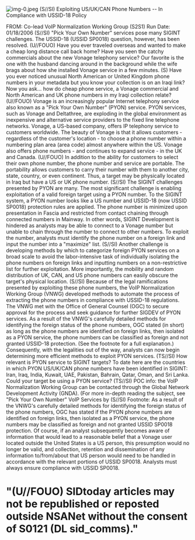 ![img-0.jpeg](img-0.jpeg)
(S//SI) Exploiting US/UK/CAN Phone Numbers -- In Compliance with USSID-18 Policy

FROM:
Co-lead VoIP Normalization Working Group (S2S1)
Run Date: 01/18/2006
(S//SI) "Pick Your Own Number" services pose many SIGINT challenges. The USSID-18 (USSID SP0018) question, however, has been resolved.
(U//FOUO) Have you ever traveled overseas and wanted to make a cheap long distance call back home? Have you seen the catchy commercials about the new Vonage telephony service? Our favorite is the one with the husband dancing around in the background while the wife brags about how she installed Vonage service in a few minutes.
(S) Have you ever noticed unusual North American or United Kingdom phone numbers in your metadata but you know your collection is on an Iraqi link? Now you ask... how do cheap phone service, a Vonage commercial and North American and UK phone numbers in my Iraqi collection relate?
(U//FOUO) Vonage is an increasingly popular Internet telephony service also known as a "Pick Your Own Number" (PYON) service. PYON services, such as Vonage and Deltathree, are exploding in the global environment as inexpensive and alternative service providers to the fixed line telephone networks. Vonage, a US-based company, offers IP telephony service to customers worldwide. The beauty of Vonage is that it allows customers - regardless of the customer's location - to choose a phone number within a numbering plan area (area code) almost anywhere within the US. Vonage also offers phone numbers - and continues to expand service - in the UK and Canada.
(U//FOUO) In addition to the ability for customers to select their own phone number, the phone number and service are portable. The portability allows customers to carry their number with them to another city, state, country, or even continent. Thus, a target may be physically located in Iraq but have a US or UK phone number.
(S//SI) The SIGINT challenges presented by PYON are many. The most significant challenge is enabling exploitation of a valid foreign target using a PYON number. To the SIGINT system, a PYON number looks like a US number and USSID-18 (now USSID SP0018) protection rules are applied. The phone number is minimized upon presentation in Fascia and restricted from contact chaining through connected numbers in Mainway. In other words, SIGINT Development is hindered as analysts may be able to connect to a Vonage number but unable to chain through the number to connect to other numbers. To exploit the number, analysts must identify the phone number on a foreign link and input the number into a "maximize" list.
(S//SI) Another challenge is developing methods by which to categorize foreign PYON services on a broad scale to avoid the labor-intensive task of individually isolating the phone numbers on foreign links and inputting numbers on a non-restrictive list for further exploitation. More importantly, the mobility and random distribution of UK, CAN, and US phone numbers can easily obscure the target's physical location.
(S//SI) Because of the legal ramifications presented by exploiting these phone numbers, the VoIP Normalization Working Group (VNWG) developed methods to automate the process of extracting the phone numbers in compliance with USSID-18 regulations. The VNWG met with the Office of General Counsel (OGC) to secure approval for the process and seek guidance for further SIGDEV of PYON services. As a result of the VNWG's carefully detailed methods for identifying the foreign status of the phone numbers, OGC stated (in short) as long as the phone numbers are identified on foreign links, then isolated as a PYON service, the phone numbers can be classified as foreign and not granted USSID-18
protection. (See the footnote for a full explanation.) Consequently, with the legalities out of the way, analysts can now begin determining more efficient methods to exploit PYON services.
(TS//SI) How relevant is PYON service to SIGINT targets? To date here are the countries in which PYON US/UK/CAN phone numbers have been identified in SIGINT: Iran, Iraq, India, Kuwait, UAE, Pakistan, Bahrain, Qatar, Oman, and Sri Lanka. Could your target be using a PYON service?
(TS//SI) POC info: the VoIP Normalization Working Group can be contacted through the Global Network Development Activity (GNDA). (For more in-depth reading the subject, see "Pick Your Own Number" VoIP Services by
(S//SI) Footnote: As a result of the VNWG's carefully detailed methods for identifying the foreign status of the phone numbers, OGC has stated if the PYON phone numbers are identified on foreign links, then isolated as a PYON service, the phone numbers may be classified as foreign and not granted USSID SP0018 protection. Of course, if an analyst subsequently becomes aware of information that would lead to a reasonable belief that a Vonage user located outside the United States is a US person, this presumption would no longer be valid, and collection, retention and dissemination of any information to/from/about that US person would need to be handled in accordance with the relevant portions of USSID SP0018. Analysts must always ensure compliance with USSID SP0018.

# "(U//FOUO) SIDtoday articles may not be republished or reposted outside NSANet without the consent of S0121 (DL sid_comms)."

